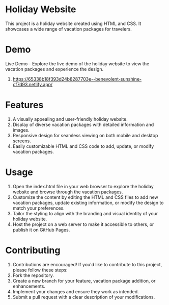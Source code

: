 # Holiday Website

This project is a holiday website created using HTML and CSS. It showcases a wide range of vacation packages for travelers.

# Demo
Live Demo - Explore the live demo of the holiday website to view the vacation packages and experience the design.
1) https://65338b18f393d24b8287703e--benevolent-sunshine-cf7d93.netlify.app/

# Features

1) A visually appealing and user-friendly holiday website.
2) Display of diverse vacation packages with detailed information and images.
3) Responsive design for seamless viewing on both mobile and desktop screens.
4) Easily customizable HTML and CSS code to add, update, or modify vacation packages.

# Usage

1) Open the index.html file in your web browser to explore the holiday website and browse through the vacation packages.
2) Customize the content by editing the HTML and CSS files to add new vacation packages, update existing information, or modify the design to match your preferences.
3) Tailor the styling to align with the branding and visual identity of your holiday website.
4) Host the project on a web server to make it accessible to others, or publish it on GitHub Pages.

# Contributing

1) Contributions are encouraged! If you'd like to contribute to this project, please follow these steps:
2) Fork the repository.
3) Create a new branch for your feature, vacation package addition, or enhancements.
4) Implement your changes and ensure they work as intended.
5) Submit a pull request with a clear description of your modifications.
